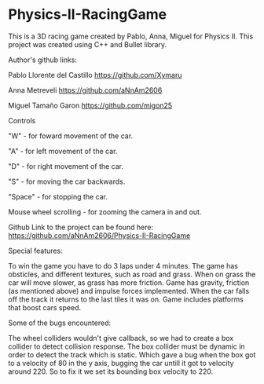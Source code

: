 # Physics-II-RacingGame
 This is a 3D racing game created by Pablo, Anna, Miguel for Physics II. This project was created using C++ 
and Bullet library.

Author's github links:

Pablo Llorente del Castillo
https://github.com/Xymaru

Anna Metreveli
https://github.com/aNnAm2606

Miguel Tamaño Garon
https://github.com/migon25

Controls

"W" - for foward movement of the car.

"A" - for left movement of the car.

"D" - for right movement of the car.

"S" - for moving the car backwards.

"Space" - for stopping the car.

Mouse wheel scrolling - for zooming the camera in and out.


Github Link to the project can be found here: https://github.com/aNnAm2606/Physics-II-RacingGame


Special features:

To win the game you have to do 3 laps under 4 minutes.
The game has obsticles, and different textures, such as road and grass. When on grass the car will move slower,
as grass has more friction.
Game has gravity, friction (as mentioned above) and impulse forces implemented.
When the car falls off the track it returns to the last tiles it was on.
Game includes platforms that boost cars speed.
 
Some of the bugs encountered:

The wheel colliders wouldn't give callback, so we had to create a box collider to detect collision response.
The box collider must be dynamic in order to detect the track which is static. Which gave a bug when the box got
to a velocity of 80 in the y axis, bugging the car untill it got to velocity around 220.
So to fix it we set its bounding box velocity to 220.
